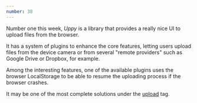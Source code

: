 ```yaml
---
number: 38
---
```


Number one this week, _Uppy_ is a library that provides a really nice UI to upload files from the browser.

It has a system of plugins to enhance the core features, letting users upload files from the device camera or from several "remote providers" such as Google Drive or Dropbox, for example.

Among the interesting features, one of the available plugins uses the browser LocalStorage to be able to resume the uploading process if the browser crashes.

It may be one of the most complete solutions under the [upload](https://bestofjs.org/tags/upload) tag.
